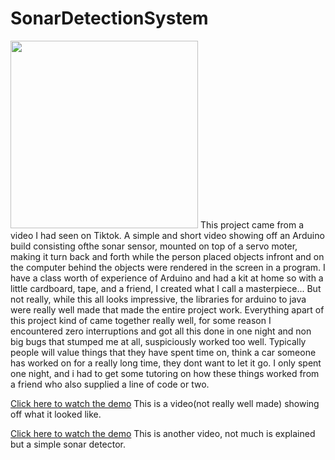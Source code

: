 ﻿# SonarDetectionSystem
 <img src="images/demo.PNG" width="300">
This project came from a video I had seen on Tiktok. A simple and short video showing off an Arduino build consisting ofthe sonar sensor, mounted on top of a servo moter, making it turn back and forth while the person placed objects infront and on the computer behind the objects were rendered in the screen in a program. I have a class worth of experience of Arduino and had a kit at home so with a little cardboard, tape, and a friend, I created what I call a masterpiece... But not really, while this all looks impressive, the libraries for arduino to java were really well made that made the entire project work. Everything apart of this project kind of came together really well, for some reason I encountered zero interruptions and got all this done in one night and non big bugs that stumped me at all, suspiciously worked too well. Typically people will value things that they have spent time on, think a car someone has worked on for a really long time, they dont want to let it go. I only spent one night, and i had to get some tutoring on how these things worked from a friend who also supplied a line of code or two.

[Click here to watch the demo](media/demo1.MOV)
This is a video(not really well made) showing off what it looked like.

[Click here to watch the demo](media/demo2.MOV)
This is another video, not much is explained but a simple sonar detector.
